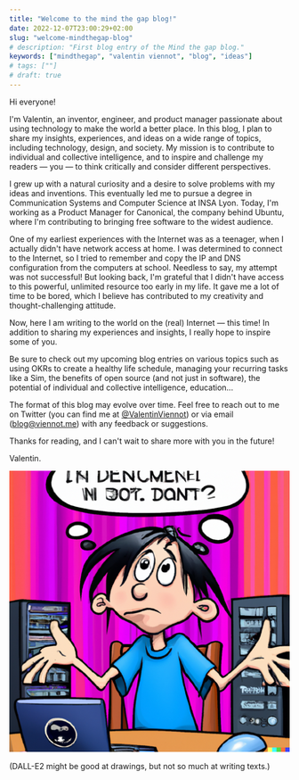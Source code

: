 ```yaml
---
title: "Welcome to the mind the gap blog!"
date: 2022-12-07T23:00:29+02:00
slug: "welcome-mindthegap-blog"
# description: "First blog entry of the Mind the gap blog."
keywords: ["mindthegap", "valentin viennot", "blog", "ideas"]
# tags: [""]
# draft: true
---
```


Hi everyone!

I'm Valentin, an inventor, engineer, and product manager passionate about using technology to make the world a better place. In this blog, I plan to share my insights, experiences, and ideas on a wide range of topics, including technology, design, and society. My mission is to contribute to individual and collective intelligence, and to inspire and challenge my readers — you — to think critically and consider different perspectives.

I grew up with a natural curiosity and a desire to solve problems with my ideas and inventions. This eventually led me to pursue a degree in Communication Systems and Computer Science at INSA Lyon. Today, I'm working as a Product Manager for Canonical, the company behind Ubuntu, where I'm contributing to bringing free software to the widest audience.

One of my earliest experiences with the Internet was as a teenager, when I actually didn't have network access at home. I was determined to connect to the Internet, so I tried to remember and copy the IP and DNS configuration from the computers at school. Needless to say, my attempt was not successful! But looking back, I'm grateful that I didn't have access to this powerful, unlimited resource too early in my life. It gave me a lot of time to be bored, which I believe has contributed to my creativity and thought-challenging attitude.

Now, here I am writing to the world on the (real) Internet — this time! In addition to sharing my experiences and insights, I really hope to inspire some of you.

Be sure to check out my upcoming blog entries on various topics such as using OKRs to create a healthy life schedule, managing your recurring tasks like a Sim, the benefits of open source (and not just in software), the potential of individual and collective intelligence, education...

The format of this blog may evolve over time. Feel free to reach out to me on Twitter (you can find me at [@ValentinViennot](https://twitter.com/valentinviennot)) or via email ([blog@viennot.me](mailto:blog@viennot.me)) with any feedback or suggestions.

Thanks for reading, and I can't wait to share more with you in the future!

Valentin.

![A cartoon showing a teenager sitting in front of a computer, with a confused and frustrated expression on his face. Generated by DALL-E.](teenager-confused-dall-e.png)

(DALL-E2 might be good at drawings, but not so much at writing texts.)